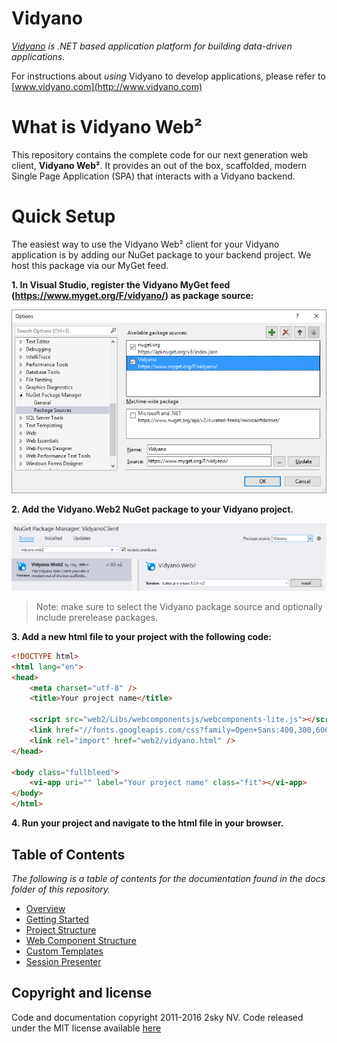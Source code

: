 # Vidyano

*[Vidyano](http://www.vidyano.com) is .NET based application platform for building data-driven applications.*

For instructions about _using_ Vidyano to develop applications, please refer to [www.vidyano.com](http://www.vidyano.com)

# What is Vidyano Web²
This repository contains the complete code for our next generation web client, **Vidyano Web²**. It provides an out of the box, scaffolded, modern Single Page Application (SPA) that interacts with a Vidyano backend.

# Quick Setup
The easiest way to use the Vidyano Web² client for your Vidyano application is by adding our NuGet package to your backend project. We host this package via our MyGet feed.

**1. In Visual Studio, register the Vidyano MyGet feed (https://www.myget.org/F/vidyano/) as package source:**

![RegisterPackageSource](docs/images/register-myget.png "Register MyGet package source")

**2. Add the Vidyano.Web2 NuGet package to your Vidyano project.**

![InstallPackage](docs/images/select-web2-package.png)
> Note: make sure to select the Vidyano package source and optionally include prerelease packages.

**3. Add a new html file to your project with the following code:**

```html
<!DOCTYPE html>
<html lang="en">
<head>
    <meta charset="utf-8" />
    <title>Your project name</title>

    <script src="web2/Libs/webcomponentsjs/webcomponents-lite.js"></script>
    <link href="//fonts.googleapis.com/css?family=Open+Sans:400,300,600,700,800" rel="stylesheet" type="text/css">
    <link rel="import" href="web2/vidyano.html" />
</head>

<body class="fullbleed">
    <vi-app uri="" label="Your project name" class="fit"></vi-app>
</body>
</html>
```

**4. Run your project and navigate to the html file in your browser.**

## Table of Contents
*The following is a table of contents for the documentation found in the docs folder of this repository.*

* [Overview](docs/overview.md)
* [Getting Started](docs/getting-started.md)
* [Project Structure](docs/project-structure.md)
* [Web Component Structure](docs/web-component-structure.md)
* [Custom Templates](docs/custom-templates.md)
* [Session Presenter](docs/session-presenter.md)


## Copyright and license

Code and documentation copyright 2011-2016 2sky NV. Code released under the MIT license available [here](./LICENSE)
